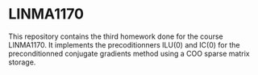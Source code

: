 # LINMA1170
This repository contains the third homework done for the course LINMA1170. It implements the precoditionners ILU(0) and IC(0) for the preconditionned conjugate gradients method using a COO sparse matrix storage.
